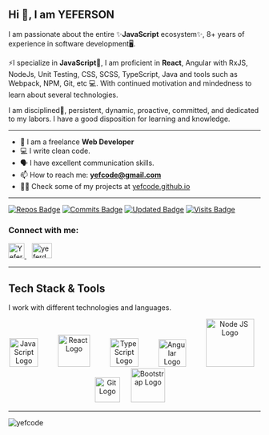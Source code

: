 ## Hi 👋, I am YEFERSON

I am passionate about the entire ✨**JavaScript** ecosystem✨, 8+ years of experience in software development🖥️.

⚡I specialize in **JavaScript**🦄, I am proficient in **React**, Angular with RxJS, NodeJs, Unit Testing, CSS, SCSS, TypeScript, Java and tools such as Webpack, NPM, Git, etc 💻. With continued motivation and mindedness to learn about several technologies.

I am disciplined🚀, persistent, dynamic, proactive, committed, and dedicated to my labors. I have a good disposition for learning and knowledge.

---
- 🏢 I am a freelance **Web Developer**
- 💻 I write clean code.
- 🗣️ I have excellent communication skills.
- 📫 How to reach me: **yefcode@gmail.com**
- 👨‍💻 Check some of my projects at [yefcode.github.io](https://yefcode.github.io/)

___
[![Repos Badge](https://badges.pufler.dev/repos/yefcode)](https://github.com/yefcode)
[![Commits Badge](https://badges.pufler.dev/commits/monthly/yefcode)](https://github.com/yefcode)
[![Updated Badge](https://badges.pufler.dev/updated/yefcode/yefcode)](https://github.com/yefcode)
[![Visits Badge](https://badges.pufler.dev/visits/yefcode/yefcode)](https://github.com/yefcode)

### Connect with me:
<a href="https://twitter.com/YeferDMarin">
  <img src="https://cdn.worldvectorlogo.com/logos/twitter-3.svg" title="Twitter" alt="YeferDMarin Twitter Account" height="30" width="32" />
</a> &ensp;
  <a href="https://www.instagram.com/yeferdmarin">
  <img src="https://cdn.worldvectorlogo.com/logos/instagram-5.svg" title="Instagram" alt="yeferdmarin Instagram Account" height="30" width="40" />
</a>

___
## Tech Stack & Tools

I work with different technologies and languages.

<p align="center">
  <img src="https://cdn.worldvectorlogo.com/logos/logo-javascript.svg" title="JavaScript" alt="JavaScript Logo" width="57" /> &emsp; &emsp;
  <img src="https://brandlogos.net/wp-content/uploads/2020/09/react-logo.png" title="React JS" alt="React Logo" width="64" /> &emsp; &emsp;
  <img src="https://cdn.worldvectorlogo.com/logos/typescript.svg" title="TypeScript" alt="TypeScript Logo" width="57" /> &emsp; &emsp;
  <img src="https://cdn.worldvectorlogo.com/logos/angular-icon-1.svg" title="Angular" alt="Angular Logo" width="55" /> &emsp; &emsp;
  <img src="https://cdn.worldvectorlogo.com/logos/nodejs-1.svg" title="Node JS" alt="Node JS Logo" width="96"/> &ensp; &emsp;
  <img src="https://cdn.worldvectorlogo.com/logos/git-icon.svg" title="Git" alt="Git Logo" width="50"/> &emsp;
  <img src="https://cdn.worldvectorlogo.com/logos/bootstrap-5-1.svg" title="Bootstrap" alt="Bootstrap Logo" width="68" /> &emsp; &emsp;
</p>

---
<img align="center" src="https://github-readme-stats.vercel.app/api/top-langs/?username=yefcode&layout=compact" alt="yefcode" />
